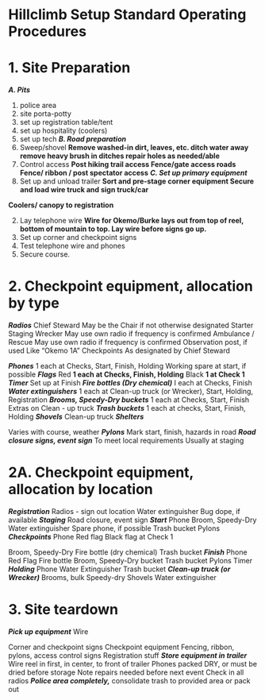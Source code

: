 # Hillclimb Setup Standard Operating Procedures

# 1. Site Preparation

**_A. Pits_**

1. police area
2. site porta-potty
3. set up registration table/tent
4. set up hospitality (coolers)
5. set up tech
**_B. Road preparation_**
1. Sweep/shovel
**Remove washed-in dirt, leaves, etc.
ditch water away
remove heavy brush in ditches
repair holes as needed/able**
2. Control access
**Post hiking trail access
Fence/gate access roads
Fence/ ribbon / post spectator access**
**_C. Set up primary equipment_**
1. Set up and unload trailer
**Sort and pre-stage corner equipment
Secure and load wire truck and sign truck/car**


**Coolers/ canopy to registration**

2. Lay telephone wire
**Wire for Okemo/Burke lays out from top of reel, bottom of mountain to top.
Lay wire before signs go up.**
3. Set up corner and checkpoint signs
4. Test telephone wire and phones
5. Secure course.

# 2. Checkpoint equipment, allocation by type

**_Radios_**
Chief Steward
May be the Chair if not otherwise designated
Starter
Staging
Wrecker
May use own radio if frequency is confirmed
Ambulance / Rescue
May use own radio if frequency is confirmed
Observation post, if used
Like “Okemo 1A”
Checkpoints
As designated by Chief Steward


**_Phones_**
1 each at Checks, Start, Finish, Holding
Working spare at start, if possible
**_Flags_**
Red
**1 each at Checks, Finish, Holding**
Black
**1 at Check 1**
**_Timer_**
Set up at Finish
**_Fire bottles (Dry chemical)_**
I each at Checks, Finish
**_Water extinguishers_**
1 each at Clean-up truck (or Wrecker), Start, Holding, Registration
**_Brooms, Speedy-Dry buckets_**
1 each at Checks, Start, Finish
Extras on Clean - up truck
**_Trash buckets_**
1 each at checks, Start, Finish, Holding
**_Shovels_**
Clean-up truck
**_Shelters_**


Varies with course, weather
**_Pylons_**
Mark start, finish, hazards in road
**_Road closure signs, event sign_**
To meet local requirements
Usually at staging


# 2A. Checkpoint equipment, allocation by location

**_Registration_**
Radios - sign out location
Water extinguisher
Bug dope, if available
**_Staging_**
Road closure, event sign
**_Start_**
Phone
Broom, Speedy-Dry
Water extinguisher
Spare phone, if possible
Trash bucket
Pylons
**_Checkpoints_**
Phone
Red flag
Black flag at Check 1


Broom, Speedy-Dry
Fire bottle (dry chemical)
Trash bucket
**_Finish_**
Phone
Red Flag
Fire bottle
Broom, Speedy-Dry bucket
Trash bucket
Pylons
Timer
**_Holding_**
Phone
Water Extinguisher
Trash bucket
**_Clean-up truck (or Wrecker)_**
Brooms, bulk Speedy-dry
Shovels
Water extinguisher

# 3. Site teardown

**_Pick up equipment_**
Wire


Corner and checkpoint signs
Checkpoint equipment
Fencing, ribbon, pylons, access control signs
Registration stuff
**_Store equipment in trailer_**
Wire reel in first, in center, to front of trailer
Phones packed DRY, or must be dried before storage
Note repairs needed before next event
Check in all radios
**_Police area completely,_**
consolidate trash to provided area or pack out


